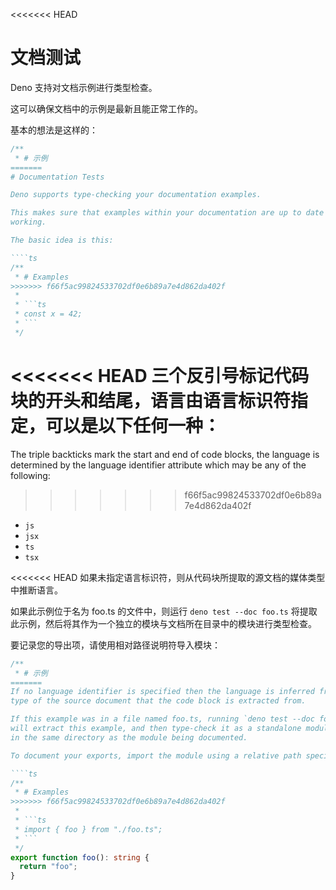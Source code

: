 <<<<<<< HEAD
# 文档测试

Deno 支持对文档示例进行类型检查。

这可以确保文档中的示例是最新且能正常工作的。

基本的想法是这样的：

````ts
/**
 * # 示例
=======
# Documentation Tests

Deno supports type-checking your documentation examples.

This makes sure that examples within your documentation are up to date and
working.

The basic idea is this:

````ts
/**
 * # Examples
>>>>>>> f66f5ac99824533702df0e6b89a7e4d862da402f
 *
 * ```ts
 * const x = 42;
 * ```
 */
````

<<<<<<< HEAD
三个反引号标记代码块的开头和结尾，语言由语言标识符指定，可以是以下任何一种：
=======
The triple backticks mark the start and end of code blocks, the language is
determined by the language identifier attribute which may be any of the
following:
>>>>>>> f66f5ac99824533702df0e6b89a7e4d862da402f

- `js`
- `jsx`
- `ts`
- `tsx`

<<<<<<< HEAD
如果未指定语言标识符，则从代码块所提取的源文档的媒体类型中推断语言。

如果此示例位于名为 foo.ts 的文件中，则运行 `deno test --doc foo.ts`
将提取此示例，然后将其作为一个独立的模块与文档所在目录中的模块进行类型检查。

要记录您的导出项，请使用相对路径说明符导入模块：

````ts
/**
 * # 示例
=======
If no language identifier is specified then the language is inferred from media
type of the source document that the code block is extracted from.

If this example was in a file named foo.ts, running `deno test --doc foo.ts`
will extract this example, and then type-check it as a standalone module living
in the same directory as the module being documented.

To document your exports, import the module using a relative path specifier:

````ts
/**
 * # Examples
>>>>>>> f66f5ac99824533702df0e6b89a7e4d862da402f
 *
 * ```ts
 * import { foo } from "./foo.ts";
 * ```
 */
export function foo(): string {
  return "foo";
}
````
